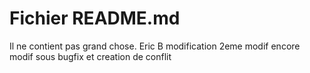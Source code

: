 # Fichier README.md

Il ne contient pas grand chose.
Eric B  modification  2eme
modif  encore
modif sous bugfix et creation de conflit 
